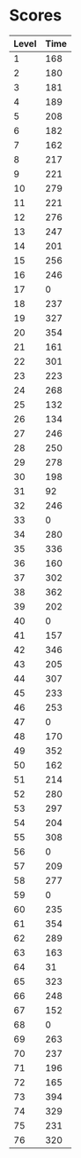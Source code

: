 # Scores
| Level | Time |
|-------|------|
|1      |168   |
|2      |180   |
|3      |181   |
|4      |189   |
|5      |208   |
|6      |182   |
|7      |162   |
|8      |217   |
|9      |221   |
|10     |279   |
|11     |221   |
|12     |276   |
|13     |247   |
|14     |201   |
|15     |256   |
|16     |246   |
|17     |0     |
|18     |237   |
|19     |327   |
|20     |354   |
|21     |161   |
|22     |301   |
|23     |223   |
|24     |268   |
|25     |132   |
|26     |134   |
|27     |246   |
|28     |250   |
|29     |278   |
|30     |198   |
|31     |92    |
|32     |246   |
|33     |0     |
|34     |280   |
|35     |336   |
|36     |160   |
|37     |302   |
|38     |362   |
|39     |202   |
|40     |0     |
|41     |157   |
|42     |346   |
|43     |205   |
|44     |307   |
|45     |233   |
|46     |253   |
|47     |0     |
|48     |170   |
|49     |352   |
|50     |162   |
|51     |214   |
|52     |280   |
|53     |297   |
|54     |204   |
|55     |308   |
|56     |0     |
|57     |209   |
|58     |277   |
|59     |0     |
|60     |235   |
|61     |354   |
|62     |289   |
|63     |163   |
|64     |31    |
|65     |323   |
|66     |248   |
|67     |152   |
|68     |0     |
|69     |263   |
|70     |237   |
|71     |196   |
|72     |165   |
|73     |394   |
|74     |329   |
|75     |231   |
|76     |320   |
